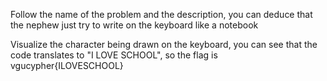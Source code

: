 

Follow the name of the problem and the description, you can deduce that
the nephew just try to write on the keyboard like a notebook

Visualize the character being drawn on the keyboard, you can see that
the code translates to "I LOVE SCHOOL", so the flag is
vgucypher{ILOVESCHOOL}

